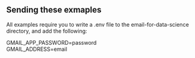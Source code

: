 ## Sending these exmaples

All examples require you to write a .env file to the email-for-data-science directory, and add the following:

GMAIL_APP_PASSWORD=password <br>
GMAIL_ADDRESS=email
